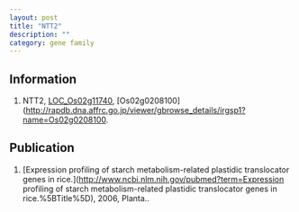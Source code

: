 ```yaml
---
layout: post
title: "NTT2"
description: ""
category: gene family
---
```


## Information
1. NTT2, [LOC_Os02g11740](http://rice.plantbiology.msu.edu/cgi-bin/ORF_infopage.cgi?orf=LOC_Os02g11740), [Os02g0208100](http://rapdb.dna.affrc.go.jp/viewer/gbrowse_details/irgsp1?name=Os02g0208100.

## Publication
1. [Expression profiling of starch metabolism-related plastidic translocator genes in rice.](http://www.ncbi.nlm.nih.gov/pubmed?term=Expression profiling of starch metabolism-related plastidic translocator genes in rice.%5BTitle%5D), 2006, Planta..


